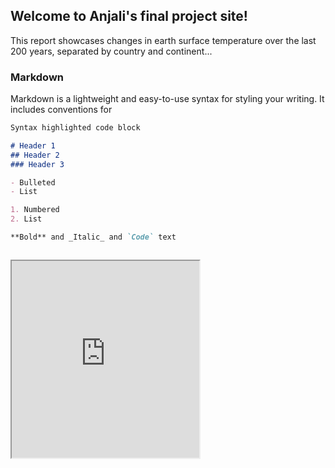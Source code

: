 ## Welcome to Anjali's final project site!

This report showcases changes in earth surface temperature over the last 200 years, separated by country and continent...



### Markdown

Markdown is a lightweight and easy-to-use syntax for styling your writing. It includes conventions for

```markdown
Syntax highlighted code block

# Header 1
## Header 2 
### Header 3

- Bulleted
- List

1. Numbered
2. List

**Bold** and _Italic_ and `Code` text



```

<iframe src="http://www.youtube.com/embed/4aQwT3n2c1Q" class="is-fullwidth" height="315px"
    </iframe>

For more details see [GitHub Flavored Markdown](https://guides.github.com/features/mastering-markdown/).

### Jekyll Themes

Your Pages site will use the layout and styles from the Jekyll theme you have selected in your [repository settings](https://github.com/at1112/EarthSurfaceTemperature/settings). The name of this theme is saved in the Jekyll `_config.yml` configuration file.

### Support or Contact

Having trouble with Pages? Check out our [documentation](https://docs.github.com/categories/github-pages-basics/) or [contact support](https://github.com/contact) and we’ll help you sort it out.
